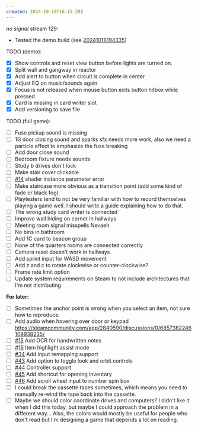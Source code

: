 ```yaml
---
created: 2024-10-18T16:15:29Z
---
```


_no signal_ stream 129:
- Tested the demo build (see [20241018194335](20241018194335.md))

TODO (demo):
- [x] Show controls and reset view button before lights are turned on.
- [x] Split wall and gangway in reactor
- [x] Add alert to button when circuit is complete in center
- [x] Adjust EQ on music/sounds again
- [x] Focus is not released when mouse button exits button hitbox while pressed
- [x] Card is missing in card writer slot
- [x] Add versioning to save file

TODO (full game):
- [ ] Fuse pickup sound is missing
- [ ] 1G door closing sound and sparks sfx needs more work, also we need a particle effect to emphasize the fuse breaking
- [ ] Add door close sound
- [ ] Bedroom fixture needs sounds
- [ ] Study b drives don't lock
- [ ] Make stair cover clickable
- [ ] [#14](https://gitea.arcturuscollective.com/exodrifter/lost-contact/issues/14) shader instance parameter error
- [ ] Make staircase more obvious as a transition point (add some kind of fade or black fog)
- [ ] Playtesters tend to not be very familiar with how to record themselves playing a game well. I should write a guide explaining how to do that.
- [ ] The wrong study card writer is connected
- [ ] Improve wall hiding on corner in hallways
- [ ] Meeting room signal misspells Nevaeh
- [ ] No bins in bathroom
- [ ] Add 1C card to beacon group
- [ ] None of the quarters rooms are connected correctly
- [ ] Camera reset doesn't work in hallways
- [ ] Add sprint input for WASD movement
- [ ] Add z and c to rotate clockwise or counter-clockwise?
- [ ] Frame rate limit option
- [ ] Update system requirements on Steam to not include architectures that I'm not distributing

**For later:**
- [ ] Sometimes the anchor point is wrong when you select an item, not sure how to reproduce.
- [ ] Add audio when hovering over door or keypad https://steamcommunity.com/app/2840590/discussions/0/6857382246109938235/
- [ ] [#15](https://gitea.arcturuscollective.com/exodrifter/lost-contact/issues/15) Add OCR for handwritten notes
- [ ] [#16](https://gitea.arcturuscollective.com/exodrifter/lost-contact/issues/16) Item highlight assist mode
- [ ] [#34](https://gitea.arcturuscollective.com/exodrifter/lost-contact/issues/34) Add input remapping support
- [ ] [#43](https://gitea.arcturuscollective.com/exodrifter/lost-contact/issues/43) Add option to toggle look and orbit controls
- [ ] [#44](https://gitea.arcturuscollective.com/exodrifter/lost-contact/issues/44) Controller support
- [ ] [#45](https://gitea.arcturuscollective.com/exodrifter/lost-contact/issues/45) Add shortcut for opening inventory
- [ ] [#46](https://gitea.arcturuscollective.com/exodrifter/lost-contact/issues/46) Add scroll wheel input to number spin box
- [ ] I could break the cassette tapes sometimes, which means you need to manually re-wind the tape back into the cassette.
- [ ] Maybe we should color coordinate drives and computers? I didn't like it when I did this today, but maybe I could approach the problem in a different way... Also, the colors would mostly be useful for people who don't read but I'm designing a game that depends a lot on reading.
